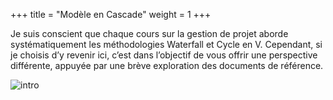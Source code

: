 +++
title = "Modèle en Cascade"
weight = 1
+++

Je suis conscient que chaque cours sur la gestion de projet aborde systématiquement les méthodologies Waterfall et Cycle en V. Cependant, si je choisis d’y revenir ici, c’est dans l’objectif de vous offrir une perspective différente, appuyée par une brève exploration des documents de référence.

![intro](/static/illustrations/waterfall.jpg)